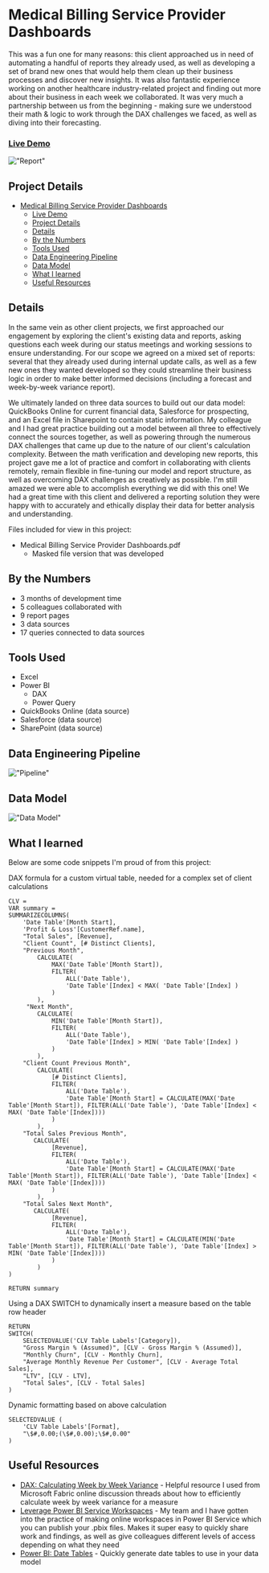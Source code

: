 # Medical Billing Service Provider Dashboards

This was a fun one for many reasons: this client approached us in need of automating a handful of reports they already used, as well as developing a set of brand new ones that would help them clean up their business processes and discover new insights. It was also fantastic experience working on another healthcare industry-related project and finding out more about their business in each week we collaborated. It was very much a partnership between us from the beginning - making sure we understood their math & logic to work through the DAX challenges we faced, as well as diving into their forecasting. 

### [Live Demo](https://app.powerbi.com/view?r=eyJrIjoiMDZiZGJjMDEtM2U5My00MWJiLTgyYjgtNzRiNDFmZDRjZGVhIiwidCI6ImY3N2E4MGM5LTY5MTAtNGJkYy1iNjFiLTgxNzA2NmQ1NmI0NiIsImMiOjJ9)

!["Report"](./Medical%20Billing%20Service%20Provider%20Dashboards.jpg)

## Project Details
- [Medical Billing Service Provider Dashboards](#medical-billing-service-provider-dashboards)
    - [Live Demo](#live-demo)
  - [Project Details](#project-details)
  - [Details](#details)
  - [By the Numbers](#by-the-numbers)
  - [Tools Used](#tools-used)
  - [Data Engineering Pipeline](#data-engineering-pipeline)
  - [Data Model](#data-model)
  - [What I learned](#what-i-learned)
  - [Useful Resources](#useful-resources)

## Details

In the same vein as other client projects, we first approached our engagement by exploring the client's existing data and reports, asking questions each week during our status meetings and working sessions to ensure understanding. For our scope we agreed on a mixed set of reports: several that they already used during internal update calls, as well as a few new ones they wanted developed so they could streamline their business logic in order to make better informed decisions (including a forecast and week-by-week variance report).

We ultimately landed on three data sources to build out our data model: QuickBooks Online for current financial data, Salesforce for prospecting, and an Excel file in Sharepoint to contain static information. My colleague and I had great practice building out a model between all three to effectively connect the sources together, as well as powering through the numerous DAX challenges that came up due to the nature of our client's calculation complexity. Between the math verification and developing new reports, this project gave me a lot of practice and comfort in collaborating with clients remotely, remain flexible in fine-tuning our model and report structure, as well as overcoming DAX challenges as creatively as possible. I'm still amazed we were able to accomplish everything we did with this one! We had a great time with this client and delivered a reporting solution they were happy with to accurately and ethically display their data for better analysis and understanding.

Files included for view in this project:
- Medical Billing Service Provider Dashboards.pdf
  - Masked file version that was developed

## By the Numbers

- 3 months of development time
- 5 colleagues collaborated with
- 9 report pages
- 3 data sources
- 17 queries connected to data sources

## Tools Used

- Excel
- Power BI
  - DAX
  - Power Query
- QuickBooks Online (data source)
- Salesforce (data source)
- SharePoint (data source)

## Data Engineering Pipeline

!["Pipeline"](./Medical%20Billing%20Service%20Provider%20Dashboards%20Pipeline.png)

## Data Model

!["Data Model"](./Medical%20Billing%20Service%20Provider%20Dashboards%20Data%20Model.jpg)

## What I learned

Below are some code snippets I'm proud of from this project:

DAX formula for a custom virtual table, needed for a complex set of client calculations
```DAX
CLV = 
VAR summary = 
SUMMARIZECOLUMNS(
    'Date Table'[Month Start],
    'Profit & Loss'[CustomerRef.name],
    "Total Sales", [Revenue],
    "Client Count", [# Distinct Clients],
    "Previous Month", 
        CALCULATE(
            MAX('Date Table'[Month Start]),
            FILTER( 
                ALL('Date Table'),
                'Date Table'[Index] < MAX( 'Date Table'[Index] )
            )
        ),
     "Next Month", 
        CALCULATE(
            MIN('Date Table'[Month Start]),
            FILTER( 
                ALL('Date Table'),
                'Date Table'[Index] > MIN( 'Date Table'[Index] )
            )
        ),
    "Client Count Previous Month",
        CALCULATE(
            [# Distinct Clients],
            FILTER( 
                ALL('Date Table'),
                'Date Table'[Month Start] = CALCULATE(MAX('Date Table'[Month Start]), FILTER(ALL('Date Table'), 'Date Table'[Index] < MAX( 'Date Table'[Index])))
            )
        ),
    "Total Sales Previous Month",
       CALCULATE(
            [Revenue],
            FILTER( 
                ALL('Date Table'),
                'Date Table'[Month Start] = CALCULATE(MAX('Date Table'[Month Start]), FILTER(ALL('Date Table'), 'Date Table'[Index] < MAX( 'Date Table'[Index])))
            )
        ),
    "Total Sales Next Month",
       CALCULATE(
            [Revenue],
            FILTER( 
                ALL('Date Table'),
                'Date Table'[Month Start] = CALCULATE(MIN('Date Table'[Month Start]), FILTER(ALL('Date Table'), 'Date Table'[Index] > MIN( 'Date Table'[Index])))
            )
        )
)

RETURN summary
```

Using a DAX SWITCH to dynamically insert a measure based on the table row header
```DAX
RETURN
SWITCH(
    SELECTEDVALUE('CLV Table Labels'[Category]), 
    "Gross Margin % (Assumed)", [CLV - Gross Margin % (Assumed)],
    "Monthly Churn", [CLV - Monthly Churn],
    "Average Monthly Revenue Per Customer", [CLV - Average Total Sales],
    "LTV", [CLV - LTV],
    "Total Sales", [CLV - Total Sales]
)
```

Dynamic formatting based on above calculation
```DAX
SELECTEDVALUE (
    'CLV Table Labels'[Format],
    "\$#,0.00;(\$#,0.00);\$#,0.00"
)
```

## Useful Resources

- [DAX: Calculating Week by Week Variance](https://community.fabric.microsoft.com/t5/Desktop/Variance-over-week-DAX/m-p/479504) - Helpful resource I used from Microsoft Fabric online discussion threads about how to efficiently calculate week by week variance for a measure
- [Leverage Power BI Service Workspaces](https://learn.microsoft.com/en-us/power-bi/fundamentals/service-get-started) - My team and I have gotten into the practice of making online workspaces in Power BI Service which you can publish your .pbix files. Makes it super easy to quickly share work and findings, as well as give colleagues different levels of access depending on what they need
- [Power BI: Date Tables](https://www.youtube.com/watch?v=WybnTHDl-AM) - Quickly generate date tables to use in your data model